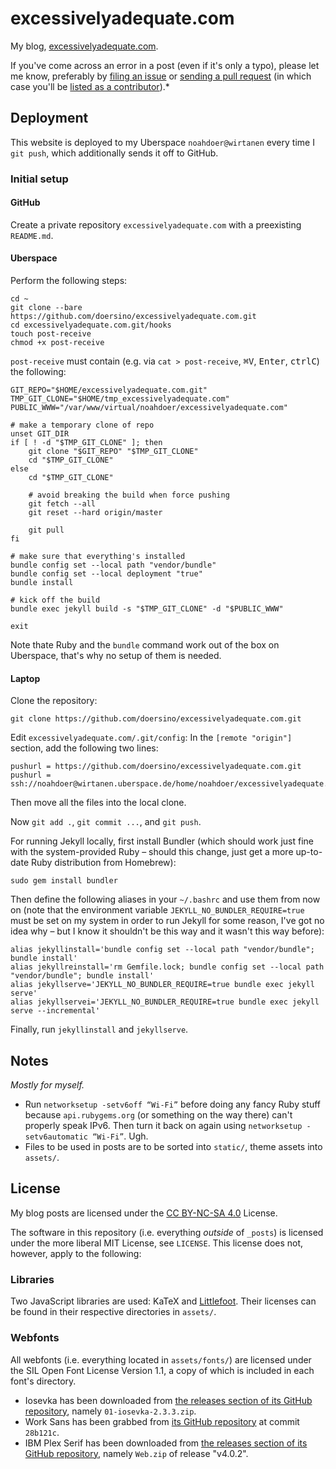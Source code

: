 # excessivelyadequate.com

My blog, [excessivelyadequate.com](https://excessivelyadequate.com).

If you've come across an error in a post (even if it's only a typo), please let me know, preferably by [filing an issue](https://github.com/doersino/excessivelyadequate.com/issues/new) or [sending a pull request](https://github.com/doersino/excessivelyadequate.com) (in which case you'll be [listed as a contributor](https://github.com/doersino/excessivelyadequate.com/graphs/contributors)).*


## Deployment

This website is deployed to my Uberspace `noahdoer@wirtanen` every time I `git push`, which additionally sends it off to GitHub.


### Initial setup

#### GitHub

Create a private repository `excessivelyadequate.com` with a preexisting `README.md`.


#### Uberspace

Perform the following steps:

```
cd ~
git clone --bare https://github.com/doersino/excessivelyadequate.com.git
cd excessivelyadequate.com.git/hooks
touch post-receive
chmod +x post-receive
```

`post-receive` must contain (e.g. via `cat > post-receive`, <kbd>⌘</kbd><kbd>V</kbd>, <kbd>Enter</kbd>, <kbd>ctrl</kbd><kbd>C</kbd>) the following:

```
GIT_REPO="$HOME/excessivelyadequate.com.git"
TMP_GIT_CLONE="$HOME/tmp_excessivelyadequate.com"
PUBLIC_WWW="/var/www/virtual/noahdoer/excessivelyadequate.com"

# make a temporary clone of repo
unset GIT_DIR
if [ ! -d "$TMP_GIT_CLONE" ]; then
    git clone "$GIT_REPO" "$TMP_GIT_CLONE"
    cd "$TMP_GIT_CLONE"
else
    cd "$TMP_GIT_CLONE"

    # avoid breaking the build when force pushing
    git fetch --all
    git reset --hard origin/master

    git pull
fi

# make sure that everything's installed
bundle config set --local path "vendor/bundle"
bundle config set --local deployment "true"
bundle install

# kick off the build
bundle exec jekyll build -s "$TMP_GIT_CLONE" -d "$PUBLIC_WWW"

exit
```

Note thate Ruby and the `bundle` command work out of the box on Uberspace, that's why no setup of them is needed.


#### Laptop

Clone the repository:

```
git clone https://github.com/doersino/excessivelyadequate.com.git
```

Edit `excessivelyadequate.com/.git/config`: In the `[remote "origin"]` section, add the following two lines:

```
pushurl = https://github.com/doersino/excessivelyadequate.com.git
pushurl = ssh://noahdoer@wirtanen.uberspace.de/home/noahdoer/excessivelyadequate.com.git/
```

Then move all the files into the local clone.

Now `git add .`, `git commit ...`, and `git push`.

For running Jekyll locally, first install Bundler (which should work just fine with the system-provided Ruby – should this change, just get a more up-to-date Ruby distribution from Homebrew):

```
sudo gem install bundler
```

Then define the following aliases in your `~/.bashrc` and use them from now on (note that the environment variable `JEKYLL_NO_BUNDLER_REQUIRE=true` must be set on my system in order to run Jekyll for some reason, I've got no idea why – but I know it shouldn't be this way and it wasn't this way before):

```
alias jekyllinstall='bundle config set --local path "vendor/bundle"; bundle install'
alias jekyllreinstall='rm Gemfile.lock; bundle config set --local path "vendor/bundle"; bundle install'
alias jekyllserve='JEKYLL_NO_BUNDLER_REQUIRE=true bundle exec jekyll serve'
alias jekyllservei='JEKYLL_NO_BUNDLER_REQUIRE=true bundle exec jekyll serve --incremental'
```

Finally, run `jekyllinstall` and `jekyllserve`.


## Notes

*Mostly for myself.*

* Run `networksetup -setv6off “Wi-Fi”` before doing any fancy Ruby stuff because `api.rubygems.org` (or something on the way there) can't properly speak IPv6. Then turn it back on again using `networksetup -setv6automatic “Wi-Fi”`. Ugh.
* Files to be used in posts are to be sorted into `static/`, theme assets into `assets/`.


## License

My blog posts are licensed under the [CC BY-NC-SA 4.0](https://creativecommons.org/licenses/by-nc-sa/4.0/) License.

The software in this repository (i.e. everything *outside* of `_posts`) is licensed under the more liberal MIT License, see `LICENSE`. This license does not, however, apply to the following:

### Libraries

Two JavaScript libraries are used: KaTeX and [Littlefoot](https://github.com/goblindegook/littlefoot). Their licenses can be found in their respective directories in `assets/`.

### Webfonts

All webfonts (i.e. everything located in `assets/fonts/`) are licensed under the SIL Open Font License Version 1.1, a copy of which is included in each font's directory.

* Iosevka has been downloaded from [the releases section of its GitHub repository](https://github.com/be5invis/Iosevka/releases), namely `01-iosevka-2.3.3.zip`.
* Work Sans has been grabbed from [its GitHub repository](https://github.com/weiweihuanghuang/Work-Sans) at commit `28b121c`.
* IBM Plex Serif has been downloaded from [the releases section of its GitHub repository](https://github.com/IBM/plex/releases), namely `Web.zip` of release "v4.0.2".
